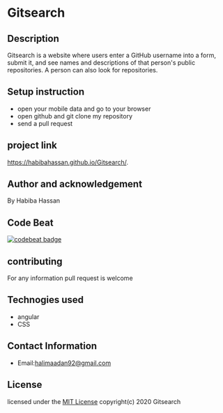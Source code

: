 # Gitsearch
## Description
Gitsearch is a website where users enter a GitHub username into a form, submit it, and see names and descriptions of that person's public repositories. A person can also look for repositories.
## Setup instruction
 * open your mobile data and go to your browser
 * open github and git clone my repository 
 * send a pull request
 ## project link
 https://habibahassan.github.io/Gitsearch/.
 ## Author and acknowledgement
By Habiba Hassan
## Code Beat
[![codebeat badge](https://codebeat.co/badges/ae83f2be-c6df-481d-8fa4-e84e3c790cbf)](https://codebeat.co/projects/github-com-habibahassan-gitsearch-master)
## contributing
For any information pull request is welcome
## Technogies used
* angular
* CSS
## Contact Information
  *  Email:halimaadan92@gmail.com
## License
licensed under the [MIT License](license)
 copyright(c) 2020 Gitsearch
